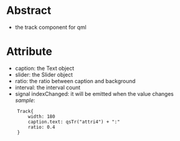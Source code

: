# Abstract
* the track component for qml  

# Attribute
* caption: the Text object  
* slider: the Slider object  
* ratio: the ratio between caption and background  
* interval: the interval count  
* signal indexChanged: it will be emitted when the value changes  
_sample_:  
```
    Track{
        width: 180
        caption.text: qsTr("attri4") + ":"
        ratio: 0.4
    }
```  
</br>